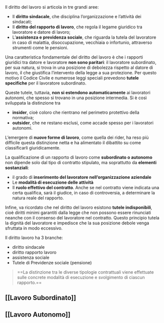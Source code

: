  Il diritto del lavoro si articola in tre grandi aree: 
 - Il **diritto sindacale**, che disciplina l’organizzazione e l’attività dei sindacati; 
 - Il **diritto del rapporto di lavoro**, che regola il legame giuridico tra lavoratore e datore di lavoro;
 - L’**assistenza e previdenza sociale**, che riguarda la tutela del lavoratore in caso di malattia, disoccupazione, vecchiaia o infortunio, attraverso strumenti come le pensioni.

Una caratteristica fondamentale del diritto del lavoro è che i rapporti giuridici tra datore e lavoratore **non sono paritari**: il lavoratore subordinato, per sua natura, si trova in una
posizione di debolezza rispetto al datore di lavoro, il che giustifica l’intervento della legge a sua protezione.
Per questo motivo il Codice Civile e numerose leggi speciali prevedono **tutele specifiche** per il lavoratore subordinato.

Queste tutele, tuttavia, **non si estendono automaticamente** ai lavoratori autonomi, che spesso si trovano in una posizione intermedia. 
Si è così sviluppata la distinzione tra
- **insider**, cioè coloro che rientrano nel perimetro protettivo della normativa;
- **outsider**, che ne restano esclusi, come accade spesso per i lavoratori autonomi.

L’emergere di **nuove forme di lavoro**, come quella dei rider, ha reso più difficile questa distinzione netta e ha alimentato il dibattito su come classificarli giuridicamente.

La qualificazione di un rapporto di lavoro come **subordinato o autonomo** non dipende solo dal tipo di contratto stipulato, ma soprattutto da **elementi sostanziali**: 
- il grado di **inserimento del lavoratore nell’organizzazione aziendale**
- Le **modalità di esecuzione delle attività**
- Il **ruolo effettivo del contratto**. Anche se nel contratto viene indicata una certa qualifica, sarà il giudice, in caso di controversia, a determinare la natura reale del rapporto.

Infine, va ricordato che nel diritto del lavoro esistono **tutele indisponibili**, cioè diritti minimi garantiti dalla legge che non possono essere rinunciati neanche con il consenso del lavoratore nel contratto. 
Questo principio tutela la dignità del lavoratore e impedisce che la sua posizione debole venga sfruttata in modo eccessivo.
 
Il diritto lavoro ha  3 branche:
- diritto sindacale
- diritto rapporto lavoro
- assistenza sociale
- Tutele di Previdenze sociale (pensione)

> ==La distinzione tra le diverse tipologie contrattuali viene effettuate sulle concrete modalità di esecuzione e svolgimento di ciascun rapporto.==

## [[Lavoro Subordinato]]
## [[Lavoro Autonomo]]
